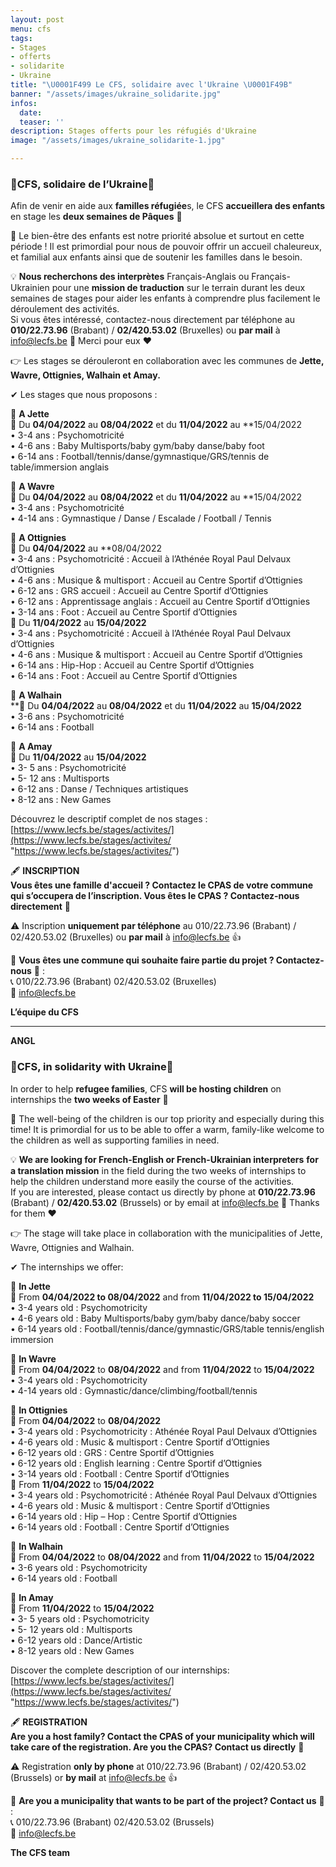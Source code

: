 ```yaml
---
layout: post
menu: cfs
tags:
- Stages
- offerts
- solidarite
- Ukraine
title: "\U0001F499 Le CFS, solidaire avec l'Ukraine \U0001F49B"
banner: "/assets/images/ukraine_solidarite.jpg"
infos:
  date: 
  teaser: ''
description: Stages offerts pour les réfugiés d'Ukraine
image: "/assets/images/ukraine_solidarite-1.jpg"

---
```

### 💙CFS, solidaire de l’Ukraine💛

Afin de venir en aide aux **familles réfugiée**s, le CFS **accueillera des enfants** en stage les **deux semaines de Pâques** 🙂

👧 Le bien-être des enfants est notre priorité absolue et surtout en cette période ! Il est primordial pour nous de pouvoir offrir un accueil chaleureux, et familial aux enfants ainsi que de soutenir les familles dans le besoin.

💡 **Nous recherchons des interprètes** Français-Anglais ou Français-Ukrainien pour une **mission de traduction** sur le terrain durant les deux semaines de stages pour aider les enfants à comprendre plus facilement le déroulement des activités.  
Si vous êtes intéressé, contactez-nous directement par téléphone au **010/22.73.96** (Brabant) / **02/420.53.02** (Bruxelles) ou **par mail** à [info@lecfs.be](mailto:info@lecfs.be) 🙂 Merci pour eux ❤

👉 Les stages se dérouleront en collaboration avec les communes de **Jette, Wavre, Ottignies, Walhain et Amay.**

✔ Les stages que nous proposons :

📍 **A Jette**  
📅 Du **04/04/2022** au **08/04/2022** et du **11/04/2022** au **15/04/2022  
• 3-4 ans : Psychomotricité  
• 4-6 ans : Baby Multisports/baby gym/baby danse/baby foot  
• 6-14 ans : Football/tennis/danse/gymnastique/GRS/tennis de table/immersion anglais

📍 **A Wavre**  
📅 Du **04/04/2022** au **08/04/2022** et du **11/04/2022** au **15/04/2022  
• 3-4 ans : Psychomotricité  
• 4-14 ans : Gymnastique / Danse / Escalade / Football / Tennis

📍 **A Ottignies**  
📅 Du **04/04/2022** au **08/04/2022  
• 3-4 ans : Psychomotricité : Accueil à l’Athénée Royal Paul Delvaux d’Ottignies  
• 4-6 ans : Musique & multisport : Accueil au Centre Sportif d’Ottignies  
• 6-12 ans : GRS accueil : Accueil au Centre Sportif d’Ottignies  
• 6-12 ans : Apprentissage anglais : Accueil au Centre Sportif d’Ottignies  
• 3-14 ans : Foot : Accueil au Centre Sportif d’Ottignies  
📅 Du **11/04/2022** au **15/04/2022**  
• 3-4 ans : Psychomotricité : Accueil à l’Athénée Royal Paul Delvaux d’Ottignies  
• 4-6 ans : Musique & multisport : Accueil au Centre Sportif d’Ottignies  
• 6-14 ans : Hip-Hop : Accueil au Centre Sportif d’Ottignies  
• 6-14 ans : Foot : Accueil au Centre Sportif d’Ottignies

📍 **A Walhain**  
\**📅 Du **04/04/2022** au **08/04/2022** et du **11/04/2022** au **15/04/2022**  
• 3-6 ans : Psychomotricité  
• 6-14 ans : Football

📍 **A Amay**  
📅 Du **11/04/2022** au **15/04/2022**  
• 3- 5 ans : Psychomotricité  
• 5- 12 ans : Multisports  
• 6-12 ans : Danse / Techniques artistiques  
• 8-12 ans : New Games

Découvrez le descriptif complet de nos stages : [https://www.lecfs.be/stages/activites/](https://www.lecfs.be/stages/activites/ "https://www.lecfs.be/stages/activites/")

🖋 **INSCRIPTION  
Vous êtes une famille d'accueil ? Contactez le CPAS de votre commune qui s’occupera de l’inscription. Vous êtes le CPAS ? Contactez-nous directement** 🙂

⚠ Inscription **uniquement par téléphone** au 010/22.73.96 (Brabant) / 02/420.53.02 (Bruxelles) ou **par mail** à [info@lecfs.be](mailto:info@lecfs.be) 👍

🤝 **Vous êtes une commune qui souhaite faire partie du projet ? Contactez-nous** 🥰 :  
📞 010/22.73.96 (Brabant) 02/420.53.02 (Bruxelles)  
📧 [info@lecfs.be](mailto:info@lecfs.be)

**L’équipe du CFS**

***

**ANGL**

### 💙CFS, in solidarity with Ukraine💛

In order to help **refugee families**, CFS **will be hosting children** on internships the **two weeks of Easter** 🙂

👧 The well-being of the children is our top priority and especially during this time! It is primordial for us to be able to offer a warm, family-like welcome to the children as well as supporting families in need.

💡 **We are looking for French-English or French-Ukrainian interpreters** **for a translation mission** in the field during the two weeks of internships to help the children understand more easily the course of the activities.  
If you are interested, please contact us directly by phone at **010/22.73.96** (Brabant) / **02/420.53.02** (Brussels) or by email at [info@lecfs.be](mailto:info@lecfs.be) 🙂 Thanks for them ❤

👉 The stage will take place in collaboration with the municipalities of Jette, Wavre, Ottignies and Walhain.

✔ The internships we offer:

📍 **In Jette**  
📅 From **04/04/2022 to 08/04/2022** and from **11/04/2022 to 15/04/2022**  
• 3-4 years old : Psychomotricity  
• 4-6 years old : Baby Multisports/baby gym/baby dance/baby soccer  
• 6-14 years old : Football/tennis/dance/gymnastic/GRS/table tennis/english immersion

📍 **In Wavre**  
📅 From **04/04/2022** to **08/04/2022** and from **11/04/2022** to **15/04/2022**  
• 3-4 years old : Psychomotricity  
• 4-14 years old : Gymnastic/dance/climbing/football/tennis

📍 **In Ottignies**  
📅 From **04/04/2022** to **08/04/2022**  
• 3-4 years old : Psychomotricity : Athénée Royal Paul Delvaux d’Ottignies  
• 4-6 years old : Music & multisport : Centre Sportif d’Ottignies  
• 6-12 years old : GRS : Centre Sportif d’Ottignies  
• 6-12 years old : English learning : Centre Sportif d’Ottignies  
• 3-14 years old : Football : Centre Sportif d’Ottignies  
📅 From **11/04/2022** to **15/04/2022**  
• 3-4 years old : Psychomotricité : Athénée Royal Paul Delvaux d’Ottignies  
• 4-6 years old : Music & multisport : Centre Sportif d’Ottignies  
• 6-14 years old : Hip – Hop : Centre Sportif d’Ottignies  
• 6-14 years old : Football : Centre Sportif d’Ottignies

📍 **In Walhain**  
📅 From **04/04/2022** to **08/04/2022** and from **11/04/2022** to **15/04/2022**  
• 3-6 years old : Psychomotricity  
• 6-14 years old : Football

📍 **In Amay**  
📅 From **11/04/2022** to **15/04/2022**  
• 3- 5 years old : Psychomotricity  
• 5- 12 years old : Multisports  
• 6-12 years old : Dance/Artistic  
• 8-12 years old : New Games

Discover the complete description of our internships: [https://www.lecfs.be/stages/activites/](https://www.lecfs.be/stages/activites/ "https://www.lecfs.be/stages/activites/")

🖋 **REGISTRATION**  
**Are you a host family? Contact the CPAS of your municipality which will take care of the registration. Are you the CPAS? Contact us directly** 🙂

⚠ Registration **only by phone** at 010/22.73.96 (Brabant) / 02/420.53.02 (Brussels) or **by mail** at [info@lecfs.be](mailto:info@lecfs.be) 👍

🤝 **Are you a municipality that wants to be part of the project? Contact us** 🥰 :  
📞 010/22.73.96 (Brabant) 02/420.53.02 (Brussels)  
📧 [info@lecfs.be](mailto:info@lecfs.be)

**The CFS team**